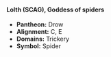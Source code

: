 #### Lolth (SCAG), Goddess of spiders
- **Pantheon:** Drow
- **Alignment:** C, E
- **Domains:** Trickery
- **Symbol:** Spider
